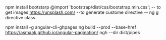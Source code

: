 
npm install bootstarp
@import 'bootstrap/dist/css/bootstrap.min.css';
-- to get images https://unsplash.com/
--to generate custome directive
-- ng g directive class
>
npm install -g angular-cli-ghpages 
 ng build --prod --base-href  https://asmaak.github.io/angular-pagination/ 
 ngh --dir dist/pipes
